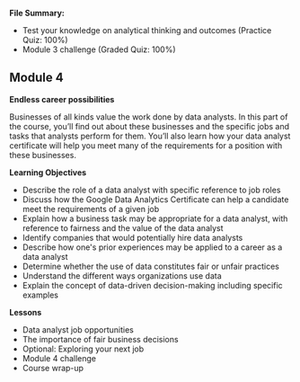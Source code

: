**File Summary:**
- Test your knowledge on analytical thinking and outcomes (Practice Quiz: 100%)
- Module 3 challenge (Graded Quiz: 100%)

## Module 4
**Endless career possibilities**

Businesses of all kinds value the work done by data analysts. In this part of the course, you’ll find out about these businesses and the specific jobs and tasks that analysts perform for them. You’ll also learn how your data analyst certificate will help you meet many of the requirements for a position with these businesses.

**Learning Objectives**
- Describe the role of a data analyst with specific reference to job roles
- Discuss how the Google Data Analytics Certificate can help a candidate meet the requirements of a given job
- Explain how a business task may be appropriate for a data analyst, with reference to fairness and the value of the data analyst
- Identify companies that would potentially hire data analysts
- Describe how one's prior experiences may be applied to a career as a data analyst
- Determine whether the use of data constitutes fair or unfair practices
- Understand the different ways organizations use data
- Explain the concept of data-driven decision-making including specific examples

**Lessons**
- Data analyst job opportunities
- The importance of fair business decisions
- Optional: Exploring your next job
- Module 4 challenge
- Course wrap-up


